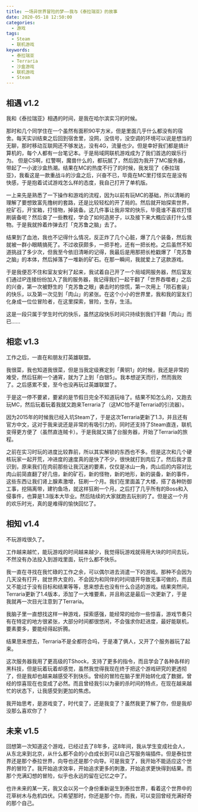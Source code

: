 ```yaml
---
title: 一场异世界冒险的梦——我与《泰拉瑞亚》的故事
date: 2020-05-18 12:50:00
categories: 
  - 游戏
tags:
  - Steam
  - 联机游戏
keywords: 
  - 泰拉瑞亚
  - Terraria
  - 沙盒游戏
  - 联机游戏
  - Steam
---
```


## 相遇 v1.2

我和《泰拉瑞亚》相遇的时间，是我在哈尔滨实习的时候。

那时和几个同学住在一个虽然有面积90平方米，但是里面几乎什么都没有的宿舍。每天实训结束之后回到宿舍里，没网，没信号，没空调的环境可以说是想当的无聊，那时移动互联网还不够发达，没有4G，流量也少。但是幸好我们都是搞计算机的，每个人都有一台笔记本。于是局域网联机游戏成为了我们首选的娱乐行为。 但是CS啊，红警啊，魔兽什么的，都玩腻了，然后因为我开了MC服务器，带起了一小波沙盒热潮。结果在MC的热度不行了的时候，我发现了《泰拉瑞亚》，我看这是一款重战斗的沙盒之后，兴奋不已，毕竟在MC里打怪实在是没有快感，于是抱着试试游戏怎么样的态度，我自己打开了单机版。

一上来先是熟悉了一下操作和游戏的流程，因为以前有玩MC的基础，所以清晰的理解了要想致富先撸树的套路，还是比较轻松的开了局的。然后就开始探索世界，挖矿石，开宝箱，打怪物，掉装备。这几件事让我非常的快乐，毕竟谁不喜欢打怪刷装备呢？然后查了一些教程，学会了如何造房子，以及接下来大概应该打什么怪物。于是我就拎着炸弹去打「克苏鲁之脑」去了。

结果到了血池，我也不记得什么情况，反正炸了几个心脏，爆了几个装备，然后我就被一群小眼睛搞死了。不过收获颇多，一把手枪，还有一把长枪。之后虽然不知道挑战了多少次，但我至今依旧清晰的记得，我最后是用那把长枪戳爆了「克苏鲁之脑」的本体，然后掉落了一堆新的矿石。在那一瞬间，我就爱上了这款游戏。

于是我便忍不住和室友安利了起来，我试着自己开了一个局域网服务器，然后室友们通过IP连接纷纷加入了我的服务器，我记得我们一起干翻了「世界吞噬者」之后的兴奋，第一次被野生的「克苏鲁之眼」袭击时的惊慌，第一次用上「陨石套装」的快乐，以及第一次见到「肉山」的紧张。在这个小小的世界里，我和我的室友们化身成一位位冒险者，在这里探索，冒险，生存，生活。

这是一段只属于学生时代的快乐，虽然这段快乐时间只持续到我们干翻「肉山」而已……

## 相恋 v1.3

工作之后，一直在和朋友打英雄联盟。

我很菜，我也知道我很菜，但是当我定级赛定到「黄铜1」的时候，我还是非常的难受，然后狂刷一个通宵，就为了上到「白银5」。我本想逆天而行，然而我败了。之后感累不爱，至今也没再玩过英雄联盟了。

于是这一停不要紧，要紧的是节假日完全不知道玩啥了。结果不知怎么的，又跑去玩MC，然后玩着玩着我就又跑来Terraria了（这MC怕不是Terraria的引流器）。

因为2015年的时候我已经入坑Steam了，于是这次Terraria更新了1.3，并且还有官方中文，这对于我来说还是非常的有吸引力的，同时还支持了Steam直连，联机变得更方便了（虽然直连贼卡）。于是我就又搞了台服务器，开始了Terraria的旅程。

之前在实习时玩的进度比较靠前，所以其实解锁的东西也不多。但是这次和几个硬核玩家一起开荒，冲进度的速度真的是快了不少，很快就打到肉后了。然后我才意识到，原来我们在肉前那些让我沉迷的要素，仅仅是冰山一角，肉山后的内容对比肉山前简直翻了好几倍，新的矿石，新的怪物，新的地形，新的装备，新的事件，这些东西让我们肾上腺素激增，狂刷一个月。我们在里面盖了大楼，搭了各种防御工事，挖隔离带，建钓鱼场，就这样狂刷一个月。之后打了几乎所有的Boss和入侵事件，也算是1.3版本大毕业。然后陆续的大家就跑去玩别的了。但是这一个月的欢乐时光，真的是难得的愉快回忆了。

## 相知 v1.4

不玩游戏很久了。

工作越来越忙，能玩游戏的时间越来越少，我觉得玩游戏就得用大块的时间去玩，不然没有办法投入到游戏里面，玩什么都不快乐。

我一直在寻找在我忙碌的工作之余，可以偶尔进去消遣一下的游戏。那种不会因为几天没有打开，就世界大变的，不会因为和同伴的时间错开导致无事可做的，而且又不能过于没有目标和结果等等，思来想去也没有什么合适的游戏。结果突然间，Terraria更新了1.4版本，添加了一大堆要素，并且称这是最后一次更新了，于是我就再一次目光注意到了Terraria。

我脑子里一直想找这样一种游戏，探索感强，能经常的给你一些惊喜，游戏节奏只有在特定的地方很紧张，大部分时间都很悠闲，不会强求你赶进度，最好能联机，要素要多，要能经得起折腾。

结果思来想去，Terraria不是全都符合吗，于是凑了俩人，又开了个服务器玩了起来。

这次服务器我用了更高级的TShock，支持了更多的指令，而且学会了各种各样的黑科技，但是玩着玩着却感觉，虽然我觉得我现在终于把这个游戏研究的更透彻了，但是我却也越来越感受不到快乐。曾经的冒险在脑子里开始转化成了数据，曾经的惊喜现在也变成了必然。而且曾经我引以为豪的杀时间的特点，在现在越来越忙的状态下，让我感受到更加的焦虑。

我开始思考，是游戏变了，时代变了，还是我变了？虽然我更了解了你，但是我却没那么喜欢你了？

## 未来 v1.5

回想第一次知道这个游戏，已经过去了8年多，这8年间，我从学生变成社会人，从东北来到北京，从什么都不会的小白成长到可以自己写服务端插件。但是泰拉世界还是那个泰拉世界，向导也还是那个向导。可是我变了，我开始不能适应这个世界的冒险了。我开始追求效率，开始追求更多的刺激，开始追求更快得到结果。而那个充满幻想的冒险，似乎也永远的留在记忆之中了。

也许未来的某一天，我又会以另一个身份重新诞生到泰拉世界，看着这个世界中的花草树木与危机四伏。只希望那时，你还是那个你，而我，可以变回曾经充满好奇的那个自己。